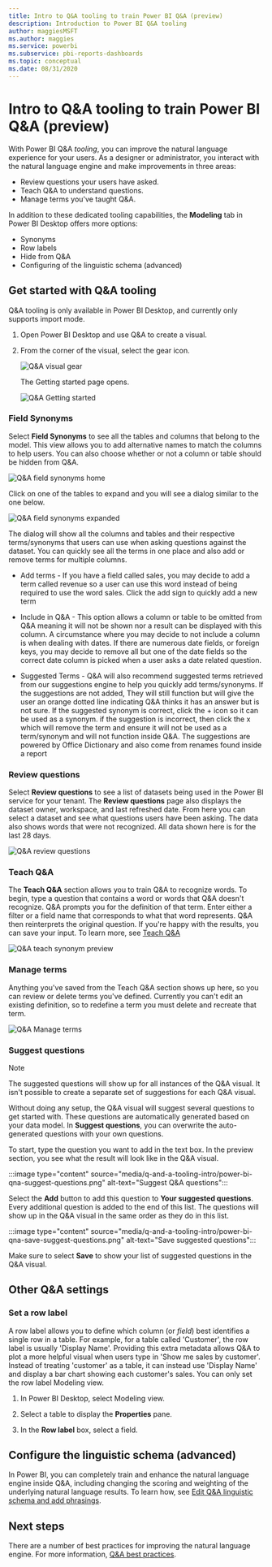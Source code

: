 ```yaml
---
title: Intro to Q&A tooling to train Power BI Q&A (preview)
description: Introduction to Power BI Q&A tooling
author: maggiesMSFT
ms.author: maggies
ms.service: powerbi
ms.subservice: pbi-reports-dashboards
ms.topic: conceptual
ms.date: 08/31/2020
---
```

# Intro to Q&A tooling to train Power BI Q&A (preview)

With Power BI Q&A *tooling*, you can improve the natural language experience for your users. As a designer or administrator, you interact with the natural language engine and make improvements in three areas: 

- Review questions your users have asked.
- Teach Q&A to understand questions.
- Manage terms you've taught Q&A.

In addition to these dedicated tooling capabilities, the **Modeling** tab in Power BI Desktop offers more options:  

- Synonyms
- Row labels
- Hide from Q&A
- Configuring of the linguistic schema (advanced)

## Get started with Q&A tooling

Q&A tooling is only available in Power BI Desktop, and currently only supports import mode.

1. Open Power BI Desktop and use Q&A to create a visual. 
2. From the corner of the visual, select the gear icon. 

    ![Q&A visual gear](media/q-and-a-tooling-intro/qna-visual-gear.png)

    The Getting started page opens.  

    ![Q&A Getting started](media/q-and-a-tooling-intro/qna-tooling-dialog.png)

### Field Synonyms

Select **Field Synonyms** to see all the tables and columns that belong to the model. This view allows you to add alternative names to match the columns to help users. You can also choose whether or not a column or table should be hidden from Q&A.

![Q&A field synonyms home](media/q-and-a-tooling-intro/qna-tooling-field-synonyms-home.png)

Click on one of the tables to expand and you will see a dialog similar to the one below.

![Q&A field synonyms expanded](media/q-and-a-tooling-intro/qna-tooling-field-synonyms-expanded.png)

The dialog will show all the columns and tables and their respective terms/synonyms that users can use when asking questions against the dataset. You can quickly see all the terms in one place and also add or remove terms for multiple columns. 

- Add terms - If you have a field called sales, you may decide to add a term called revenue so a user can use this word instead of being required to use the word sales. Click the add sign to quickly add a new term

- Include in Q&A - This option allows a column or table to be omitted from Q&A meaning it will not be shown nor a result can be displayed with this column. A circumstance where you may decide to not include a column is when dealing with dates. If there are numerous date fields, or foreign keys, you may decide to remove all but one of the date fields so the correct date column is picked when a user asks a date related question.

- Suggested Terms - Q&A will also recommend suggested terms retrieved from our suggestions engine to help you quickly add terms/synonyms. If the suggestions are not added, They will still function but will give the user an orange dotted line indicating Q&A thinks it has an answer but is not sure. If the suggested synonym is correct, click the + icon so it can be used as a synonym. if the suggestion is incorrect, then click the x which will remove the term and ensure it will not be used as a term/synonym and will not function inside Q&A. The suggestions are powered by Office Dictionary and also come from renames found inside a report

### Review questions

Select **Review questions** to see a list of datasets being used in the Power BI service for your tenant. The **Review questions** page also displays the dataset owner, workspace, and last refreshed date. From here you can select a dataset and see what questions users have been asking. The data also shows words that were not recognized. All data shown here is for the last 28 days.

![Q&A review questions](media/q-and-a-tooling-intro/qna-tooling-review-questions.png)

### Teach Q&A

The **Teach Q&A** section allows you to train Q&A to recognize words. To begin, type a question that contains a word or words that Q&A doesn't recognize. Q&A prompts you for the definition of that term. Enter either a filter or a field name that corresponds to what that word represents. Q&A then reinterprets the original question. If you're happy with the results, you can save your input. To learn more, see [Teach Q&A](q-and-a-tooling-teach-q-and-a.md)

![Q&A teach synonym preview](media/q-and-a-tooling-intro/qna-tooling-teach-fixpreview.png)

### Manage terms

Anything you've saved from the Teach Q&A section shows up here, so you can review or delete terms you've defined. Currently you can't edit an existing definition, so to redefine a term you must delete and recreate that term.

![Q&A Manage terms](media/q-and-a-tooling-intro/qna-manage-terms.png)

### Suggest questions

> [!NOTE]
> The suggested questions will show up for all instances of the Q&A visual. It isn't possible to create a separate set of suggestions for each Q&A visual.
> 
> 

Without doing any setup, the Q&A visual will suggest several questions to get started with. These questions are automatically generated based on your data model. In **Suggest questions**, you can overwrite the auto-generated questions with your own questions.

To start, type the question you want to add in the text box. In the preview section, you see what the result will look like in the Q&A visual. 

:::image type="content" source="media/q-and-a-tooling-intro/power-bi-qna-suggest-questions.png" alt-text="Suggest Q&A questions":::
 
Select the **Add** button to add this question to **Your suggested questions**. Every additional question is added to the end of this list. The questions will show up in the Q&A visual in the same order as they do in this list. 

:::image type="content" source="media/q-and-a-tooling-intro/power-bi-qna-save-suggest-questions.png" alt-text="Save suggested questions":::
 
Make sure to select **Save** to show your list of suggested questions in the Q&A visual. 

## Other Q&A settings

### Set a row label

A row label allows you to define which column (or *field*) best identifies a single row in a table. For example, for a table called 'Customer', the row label is usually 'Display Name'. Providing this extra metadata allows Q&A to plot a more helpful visual when users type in 'Show me sales by customer'. Instead of treating 'customer' as a table, it can instead use 'Display Name' and display a bar chart showing each customer's sales. You can only set the row label Modeling view. 

1. In Power BI Desktop, select Modeling view.

2. Select a table to display the **Properties** pane.

3. In the **Row label** box, select a field.

## Configure the linguistic schema (advanced)

In Power BI, you can completely train and enhance the natural language engine inside Q&A, including changing the scoring and weighting of the underlying natural language results. To learn how, see [Edit Q&A linguistic schema and add phrasings](q-and-a-tooling-advanced.md).

## Next steps

There are a number of best practices for improving the natural language engine. For more information, [Q&A best practices](q-and-a-best-practices.md).
